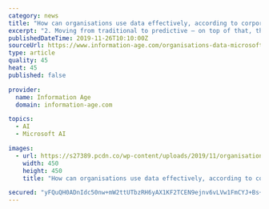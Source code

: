 ```yaml
---
category: news
title: "How can organisations use data effectively, according to corporate VP at Microsoft Azure"
excerpt: "2. Moving from traditional to predictive — on top of that, there is a move from traditional analytics to predictive analytics, which uses machine learning to do very advanced statistical analysis to predict the future. Microsoft Azure recently announced ..."
publishedDateTime: 2019-11-26T10:10:00Z
sourceUrl: https://www.information-age.com/organisations-data-microsoft-azure-123486097/
type: article
quality: 45
heat: 45
published: false

provider:
  name: Information Age
  domain: information-age.com

topics:
  - AI
  - Microsoft AI

images:
  - url: https://s27389.pcdn.co/wp-content/uploads/2019/11/organisations-data-microsoft-azure.jpeg
    width: 450
    height: 450
    title: "How can organisations use data effectively, according to corporate VP at Microsoft Azure"

secured: "yFQuQH0ADnIdc50nw+mW2ttUTbzRH6yAX1KF2TCEN9ejnv6vLVw1FmCYJ+Bs+sjB4hUMwkkPuwUDU6QyOaEwx7oyf4o3asigAxIKHK1RDhU6qO8t/+OB1Syag9XXV2oLyzSX2l26YOqqyTZIlW7KvIU1cuDSViSapHr8p0QmWkA2b+u8CmIyOR+QFm66g/VBtloG85kEAqR1WQgFX3QNyCIglSDHfzm9+6w9ZAu8dwCmjNxXUwHJkbe0TjOSuzJU0+KUbjhALK3L+XcKpAjnhw==;TAUxxyqx9jxinzMoOwM4wQ=="
---
```


